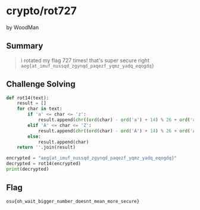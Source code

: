 # crypto/rot727

by WoodMan

## Summary

> i rotated my flag 727 times! that's super secure right
> `aeg{at_imuf_nussqd_zgynqd_paqezf_yqmz_yadq_eqogdq}`

## Challenge Solving

```python
def rot14(text):
    result = []
    for char in text:
        if 'a' <= char <= 'z':
            result.append(chr((ord(char) - ord('a') + 14) % 26 + ord('a')))
        elif 'A' <= char <= 'Z':
            result.append(chr((ord(char) - ord('A') + 14) % 26 + ord('A')))
        else:
            result.append(char)
    return ''.join(result)

encrypted = "aeg{at_imuf_nussqd_zgynqd_paqezf_yqmz_yadq_eqogdq}"
decrypted = rot14(encrypted)
print(decrypted)
```

## Flag

`osu{oh_wait_bigger_number_doesnt_mean_more_secure}`

